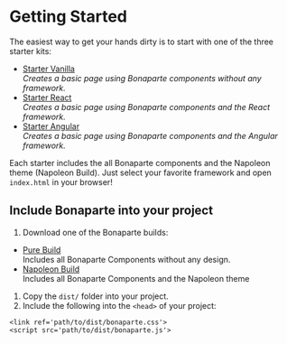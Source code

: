 # Getting Started

The easiest way to get your hands dirty is to start with one of the three starter kits:

* [Starter Vanilla](http://github.com/bonaparte/starter-vanilla)<br>*Creates a basic page using Bonaparte components without any framework.*
* [Starter React](http://github.com/bonaparte/starter-react)<br>*Creates a basic page using Bonaparte components and the React framework.*
* [Starter Angular](http://github.com/bonaparte/starter-angular)<br>*Creates a basic page using Bonaparte components and the Angular framework.*

Each starter includes the all Bonaparte components and the Napoleon theme (Napoleon Build).
Just select your favorite framework and open `index.html` in your browser!

## Include Bonaparte into your project

1. Download one of the Bonaparte builds:
 * [Pure Build](http://github.com/bonaparte/starter-vanilla)<br>Includes all Bonaparte Components without any design.
 * [Napoleon Build](http://github.com/bonaparte/starter-react)<br>Includes all Bonaparte Components and the Napoleon theme
1. Copy the `dist/` folder into your project.
2. Include the following into the `<head>` of your project: 
```
<link ref='path/to/dist/bonaparte.css'>
<script src='path/to/dist/bonaparte.js'>
```
